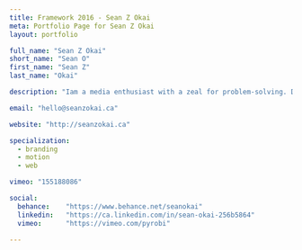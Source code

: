 ```yaml
---
title: Framework 2016 - Sean Z Okai
meta: Portfolio Page for Sean Z Okai
layout: portfolio

full_name: "Sean Z Okai"
short_name: "Sean O"
first_name: "Sean Z"
last_name: "Okai"

description: "Iam a media enthusiast with a zeal for problem-solving. Digital handyman by day, pixel seller at night. Also a highly ranked wafer connoisseur"

email: "hello@seanzokai.ca"

website: "http://seanzokai.ca"

specialization:
  - branding
  - motion
  - web

vimeo: "155188086"

social:
  behance:    "https://www.behance.net/seanokai"
  linkedin:   "https://ca.linkedin.com/in/sean-okai-256b5864"
  vimeo:      "https://vimeo.com/pyrobi"

---
```

